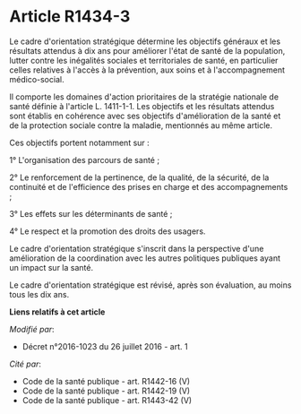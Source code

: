 # Article R1434-3

Le cadre d'orientation stratégique détermine les objectifs généraux et les résultats attendus à dix ans pour améliorer l'état
de santé de la population, lutter contre les inégalités sociales et territoriales de santé, en particulier celles relatives à
l'accès à la prévention, aux soins et à l'accompagnement médico-social. 

Il comporte les domaines d'action prioritaires de la stratégie nationale de santé définie à l'article L. 1411-1-1. Les
objectifs et les résultats attendus sont établis en cohérence avec ses objectifs d'amélioration de la santé et de la
protection sociale contre la maladie, mentionnés au même article. 

Ces objectifs portent notamment sur : 

1° L'organisation des parcours de santé ; 

2° Le renforcement de la pertinence, de la qualité, de la sécurité, de la continuité et de l'efficience des prises en charge
et des accompagnements ; 

3° Les effets sur les déterminants de santé ; 

4° Le respect et la promotion des droits des usagers. 

Le cadre d'orientation stratégique s'inscrit dans la perspective d'une amélioration de la coordination avec les autres
politiques publiques ayant un impact sur la santé. 

Le cadre d'orientation stratégique est révisé, après son évaluation, au moins tous les dix ans.

**Liens relatifs à cet article**

_Modifié par_:

  - Décret n°2016-1023 du 26 juillet 2016 - art. 1

_Cité par_:

  - Code de la santé publique - art. R1442-16 (V)
  - Code de la santé publique - art. R1442-19 (V)
  - Code de la santé publique - art. R1443-42 (V)
